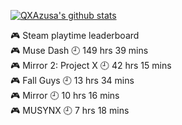 [![QXAzusa's github stats](https://github-readme-stats.vercel.app/api?username=QXAzusa&count_private=false&show_icons=true&&bg_color=30,165880,169c5a&title_color=fff&text_color=fff)](https://github.com/QXAzusa/)
 <!-- steam-box start -->
🎮 Steam playtime leaderboard<br>
🎮 Muse Dash                        🕘 149 hrs 39 mins<br>
🎮 Mirror 2: Project X              🕘 42 hrs 15 mins<br>
🎮 Fall Guys                        🕘 13 hrs 34 mins<br>
🎮 Mirror                           🕘 10 hrs 16 mins<br>
🎮 MUSYNX                           🕘 7 hrs 18 mins<br>
 <!-- steam-box end -->
 
